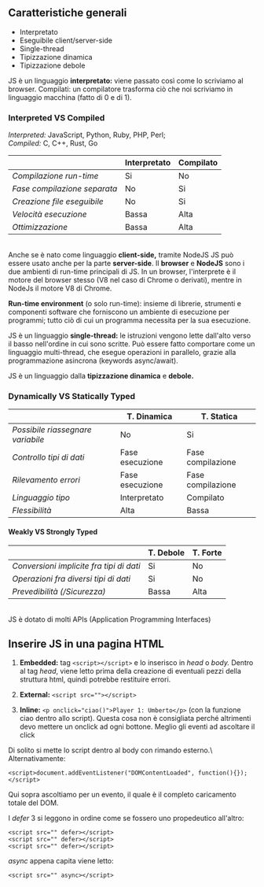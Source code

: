 ## Caratteristiche generali

- Interpretato
- Eseguibile client/server-side
- Single-thread
- Tipizzazione dinamica
- Tipizzazione debole

JS è un linguaggio **interpretato:** viene passato così come lo scriviamo al browser. Compilati: un compilatore trasforma ciò che noi scriviamo in linguaggio macchina (fatto di 0 e di 1).

### Interpreted VS Compiled

_Interpreted:_ JavaScript, Python, Ruby, PHP, Perl;\
_Compiled:_ C, C++, Rust, Go

|                              | **Interpretato** | **Compilato** |
| ---------------------------- | ---------------- | ------------- |
| _Compilazione run-time_      | Si               | No            |
| _Fase compilazione separata_ | No               | Si            |
| _Creazione file eseguibile_  | No               | Si            |
| _Velocità esecuzione_        | Bassa            | Alta          |
| _Ottimizzazione_             | Bassa            | Alta          |

\
Anche se è nato come linguaggio **client-side,** tramite NodeJS JS può essere usato anche per la parte **server-side**. Il **browser** e **NodeJS** sono i due ambienti di run-time principali di JS. In un browser, l'interprete è il motore del browser stesso (V8 nel caso di Chrome o derivati), mentre in NodeJs il motore V8 di Chrome.

**Run-time environment** (o solo run-time): insieme di librerie, strumenti e componenti software che forniscono un ambiente di esecuzione per programmi; tutto ciò di cui un programma necessita per la sua esecuzione.

JS è un linguaggio **single-thread:** le istruzioni vengono lette dall'alto verso il basso nell'ordine in cui sono scritte. Può essere fatto comportare come un linguaggio multi-thread, che esegue operazioni in parallelo, grazie alla programmazione asincrona (keywords async/await).

JS è un linguaggio dalla **tipizzazione dinamica** e **debole.**

### Dynamically VS Statically Typed

|                                   | **T. Dinamica** | **T. Statica**    |
| --------------------------------- | --------------- | ----------------- |
| _Possibile riassegnare variabile_ | No              | Si                |
| _Controllo tipi di dati_          | Fase esecuzione | Fase compilazione |
| _Rilevamento errori_              | Fase esecuzione | Fase compilazione |
| _Linguaggio tipo_                 | Interpretato    | Compilato         |
| _Flessibilità_                    | Alta            | Bassa             |

#### Weakly VS Strongly Typed

|                                          | **T. Debole** | **T. Forte** |
| ---------------------------------------- | ------------- | ------------ |
| _Conversioni implicite fra tipi di dati_ | Si            | No           |
| _Operazioni fra diversi tipi di dati_    | Si            | No           |
| _Prevedibilità (/Sicurezza)_             | Bassa         | Alta         |

\
JS è dotato di molti APIs (Application Programming Interfaces)

## Inserire JS in una pagina HTML

1. **Embedded:** tag `<script></script>` e lo inserisco in _head_ o _body._ Dentro al tag _head_, viene letto prima della creazione di eventuali pezzi della struttura html, quindi potrebbe restituire errori.

2. **External:** `<script src=""></script>`

3. **Inline:** `<p onclick="ciao()">Player 1: Umberto</p>` (con la funzione ciao dentro allo script). Questa cosa non è consigliata perché altrimenti devo mettere un onclick ad ogni bottone. Meglio gli eventi ad ascoltare il click

Di solito si mette lo script dentro al body con rimando esterno.\ Alternativamente:

```
<script>document.addEventListener("DOMContentLoaded", function(){});</script>
```

Qui sopra ascoltiamo per un evento, il quale è il completo caricamento totale del DOM.

I _defer_ 3 si leggono in ordine come se fossero uno propedeutico all'altro:

```
<script src="" defer></script>
<script src="" defer></script>
<script src="" defer></script>
```

_async_ appena capita viene letto:

```
<script src="" async></script>
```
